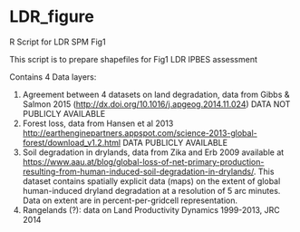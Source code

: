 # LDR_figure     
R Script for LDR SPM Fig1    

This script is to prepare shapefiles for Fig1 LDR IPBES assessment


Contains 4 Data layers: 

1. Agreement between 4 datasets on land degradation, data from Gibbs & Salmon 2015 (http://dx.doi.org/10.1016/j.apgeog.2014.11.024) DATA NOT PUBLICLY AVAILABLE
2. Forest loss, data from Hansen et al 2013 http://earthenginepartners.appspot.com/science-2013-global-forest/download_v1.2.html DATA PUBLICLY AVAILABLE
3. Soil degradation in drylands, data from Zika and Erb 2009 available at https://www.aau.at/blog/global-loss-of-net-primary-production-resulting-from-human-induced-soil-degradation-in-drylands/. This dataset contains spatially explicit data (maps) on the extent of global human-induced dryland degradation at a resolution of 5 arc minutes. Data on extent are in percent-per-gridcell representation.
4. Rangelands (?): data on Land Productivity Dynamics 1999-2013, JRC 2014

